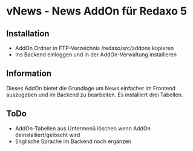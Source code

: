 vNews - News AddOn für Redaxo 5
=============

Installation
------------

* AddOn Ordner in FTP-Verzeichnis /redaxo/src/addons kopieren
* Ins Backend einloggen und in der AddOn-Verwaltung installieren


Information
-----------

Dieses AddOn bietet die Grundlage um News einfacher im Frontend auszugeben und im Backend zu bearbeiten. Es installiert drei Tabellen.

ToDo
-------

* AddOn-Tabellen aus Untermenü löschen wenn AddOn deinstalliert/gelöscht wird
* Englische Sprache im Backend noch ergänzen



